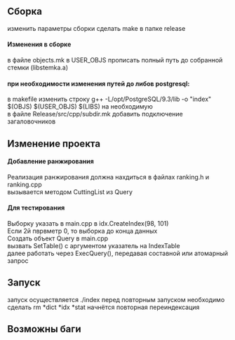 <h2>Сборка </h2>
<h8>изменить параметры сборки
сделать make в папке release</h8>
<h4>Изменения в сборке</h4>
<h8>в файле objects.mk в USER_OBJS прописать полный путь до собранной стемки (libstemka.a) </h8>
<h4>при необходимости изменения путей до либов postgresql: </h4>
<h8>
в makefile изменить строку g++ -L/opt/PostgreSQL/9.3/lib -o "index" $(OBJS) $(USER_OBJS) $(LIBS) на необходимую<br>
в файле Release/src/cpp/subdir.mk добавить подключение загаловочников
</h8>
<h2>Изменение проекта</h2>
<h4>Добавление ранжирования</h4>
<h8>Реализация ранжирования должна нахдиться в файлах ranking.h и ranking.cpp<br>
вызывается методом CuttingList из Query<br>
<h4>Для тестирования</h4>
<h8>Выборку указать в main.cpp в idx.CreateIndex(98, 101) <br>
Если 2й пврвметр 0, то выборка до конца данных<br>
Создать объект Query в main.cpp<br>
вызвать  SetTable() с аргументом указатель на IndexTable    <br>
далее работать через ExecQuery(), передавая составной или атомарный запрос
<h2>Запуск</h2>
<h8> запуск осуществляется ./index
перед повторным запуском необходимо сделать rm *dict *idx *stat
начнётся повторная переиндексация
</h8>

<h2>Возможны баги </h2>

